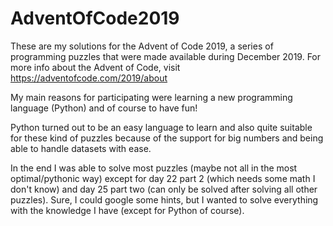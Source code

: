 # AdventOfCode2019
 
These are my solutions for the Advent of Code 2019, a series of programming puzzles that were made available during December 2019. For more info about the Advent of Code, visit https://adventofcode.com/2019/about

My main reasons for participating were learning a new programming language (Python) and of course to have fun!

Python turned out to be an easy language to learn and also quite suitable for these kind of puzzles because of the support for big numbers and being able to handle datasets with ease.

In the end I was able to solve most puzzles (maybe not all in the most optimal/pythonic way) except for day 22 part 2 (which needs some math I don't know) and day 25 part two (can only be solved after solving all other puzzles). Sure, I could google some hints, but I wanted to solve everything with the knowledge I have (except for Python of course).
